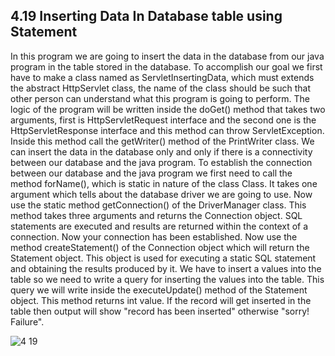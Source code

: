 4.19 Inserting Data In Database table using Statement
-----------------------------------------------------
In this program we are going to insert the data in the database from our java program in the table stored in the database.
To accomplish our goal we first have to make a class named as ServletInsertingData, which must extends the abstract HttpServlet class, the name of the class should be such that other person can understand what this program is going to perform. The logic of the program will be written inside the doGet() method that takes two arguments, first is HttpServletRequest interface and the second one is the HttpServletResponse interface and this method can throw ServletException.
Inside this method call the getWriter() method of the PrintWriter class. We can insert the data in the database only and only if there is a connectivity between our database and the java program. To establish the connection between our database and the java program we first need to call the method forName(), which is static in nature of the class Class. It takes one argument which tells about the database driver we are going to use. Now use the static method getConnection() of the DriverManager class. This method takes three arguments and returns the Connection object. SQL statements are executed and  results are returned within the context of a connection. Now your connection has been established. Now use the method createStatement() of the Connection object which will return the Statement object. This object is used for executing a static SQL statement and obtaining the results produced by it. We have to insert a values into the table so we need to write a query for inserting the values into the table. This query we will write inside the executeUpdate() method of the Statement object. This method returns int value.
If the record will get inserted in the table then output will show "record has been inserted"  otherwise "sorry! Failure".


![4 19](https://cloud.githubusercontent.com/assets/17025509/13453615/7f5bd812-e077-11e5-9de6-03802fc6224b.PNG)
